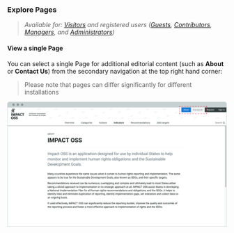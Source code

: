 ### Explore Pages

> _Available for: [Visitors](/visitors/visitor.md) and registered users ([Guests](/guests/guest.md), [Contributors](/contributors/contributor.md), [Managers](/managers/manager.md), and [Administrators](/admins/admin.md))_

#### View a single Page

You can select a single Page for additional editorial content (such as **About** or **Contact Us**) from the secondary navigation at the top right hand corner:

> Please note that pages can differ significantly for different installations

![](/assets/v-pages.png)
